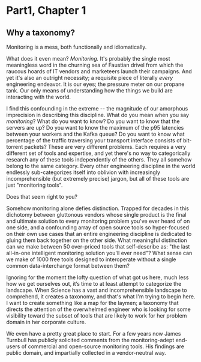 # Part1, Chapter 1
## Why a taxonomy?

Monitoring is a mess, both functionally and idiomatically.

What does it even mean? *Monitoring.* It's probably the single most meaningless
word in the churning sea of Faustian drivel from which the raucous hoards of IT
vendors and marketeers launch their campaigns. And yet it's also an outright
necessity; a requisite piece of literally *every* engineering endeavor. It is
our eyes; the pressure meter on our propane tank. Our only means of
understanding how the things we build are interacting with the world.

I find this confounding in the extreme -- the magnitude of our amorphous
imprecision in describing this discipline. What do you mean when you say
*monitoring*? What do you want to know? Do you want to know that the servers
are up? Do you want to know the maximum of the p95 latencies between your
workers and the Kafka queue? Do you want to know what percentage of the traffic
traversing your transport interface consists of bit-torrent packets? These are
very different problems. Each requires a very different set of tools and
expertise, and yet there's no way to categorically research any of these tools
independently of the others. They all somehow belong to the same category.
Every other engineering discipline in the world endlessly sub-categorizes
itself into oblivion with increasingly incomprehensible (but extremely precise)
jargon, but all of these tools are just "monitoring tools". 

Does that seem right to you?

Somehow monitoring alone defies distinction. Trapped for decades in this
dichotomy between gluttonous vendors whose single product is the final and
ultimate solution to every monitoring problem you've ever heard of on one side,
and a confounding array of open source tools so hyper-focused on their own use
cases that an entire engineering discipline is dedicated to gluing them back
together on the other side. What meaningful distinction can we make between 50
over-priced tools that self-describe as: "the last all-in-one intelligent
monitoring solution you'll ever need"? What sense can we make of 1000 free
tools designed to interoperate without a single common data-interchange format
between them?  

Ignoring for the moment the lofty question of what got us here, much less how
we get ourselves out, it’s time to at least attempt to categorize the
landscape. When Science has a vast and incomprehensible landscape to
comprehend, it creates a taxonomy, and that's what I'm trying to begin here. I
want to create something like a map for the laymen; a taxonomy that directs the
attention of the overwhelmed engineer who is looking for some visibility toward
the subset of tools that are likely to work for her problem domain in her
corporate culture.

We even have a pretty great place to start. For a few years now James Turnbull
has publicly solicited comments from the monitoring-adept end-users of
commercial and open-source monitoring tools. His findings are public domain,
and impartially collected in a vendor-neutral way. 
